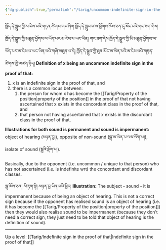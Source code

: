 ```yaml
---
{"dg-publish":true,"permalink":"/tarig/uncommon-indefinite-sign-in-the-proof-of-that/"}
---
```


ཁྱོད་དེ་སྒྲུབ་ཀྱི་མ་ངེས་པའི་གཏན་ཚིགས་གང་ཞིག ཁྱོད་དེ་སྒྲུབ་པ་ལ་ཕྱོགས་ཆོས་ཅན་དུ་སོང་བའི་གང་ཟག་གིས། 
ཁྱོད་དེ་སྒྲུབ་ཀྱི་མཐུན་ཕྱོགས་ལ་ཡོད་པར་མ་ངེས་པ་ཡང་ཡིན། གང་ཟག་དེས་ཁྱོད་དེ་སྒྲུབ་ཀྱི་མི་མཐུན་ཕྱོགས་ལ་ཡོད་པར་མ་ངེས་པ་ཡང་ཡིན་པའི་གཞི་མཐུན་པ་དེ།
ཁྱོད་དེ་སྒྲུབ་ཀྱི་ཐུན་མོང་མ་ཡིན་པའི་མ་ངེས་པའི་གཏན་ཚིགས་ཀྱི་མཚན་ཉིད།
**Definition of x being an uncommon indefinite sign in the proof of that:**
1. x is an indefinite sign in the proof of that, and
2. there is a common locus between:
	1. the person for whom x has become the [[Tarig/Property of the position\|property of the position]] in the proof of that not having ascertained that x exists in the concordant class in the proof of that, and
	2. that person not having ascertained that x exists in the discordant class in the proof of that.

**Illustrations for both sound is permanent and sound is impermanent:** object of hearing (མཉན་བྱ།), opposite of non-sound (སྒྲ་མ་ཡིན་པ་ལས་ལོག་པ།), isolate of sound (སྒྲའི་ལྡོག་པ།).

Basically, due to the opponent (i.e. uncommon / unique to that person) who has not ascertained (i.e. is indefinite wrt) the concordant and discordant classes.

སྒྲ་ཆོས་ཅན། མི་རྟག་སྟེ། མཉན་བྱ་ཡིན་པའི་ཕྱིར།
**Illustration:** The subject - sound - it is impermanent because of being an object of hearing.
This is not a correct sign because if the opponent has realised sound is an object of hearing (i.e. it has become the [[Tarig/Property of the position\|property of the position]]) then they would also realise sound to be impermanent (because they don't need a correct sign, they just need to be told that object of hearing is the definition of sound).

---
Up a level: [[Tarig/Indefinite sign in the proof of that\|Indefinite sign in the proof of that]]